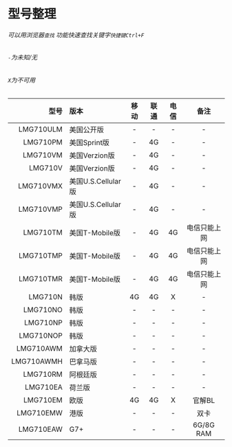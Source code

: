 # 型号整理
###### 可以用浏览器`查找` 功能快速查找关键字`快捷键Ctrl+F` <br />
###### `-`为未知/无
###### `X`为不可用 <br />

|型号|版本|移动|联通|电信|备注|
| -----: | :----- | :-----: | :-----: | :-----: | :-----: |
|LMG710ULM|美国公开版|-|-|-|-|
|LMG710PM|美国Sprint版|-|4G|-|-|
|LMG710VM|美国Verzion版|-|4G|-|-|
|LMG710V|美国Verzion版|-|4G|-|-|
|LMG710VMX|美国U.S.Cellular版|-|4G|-|-|
|LMG710VMP|美国U.S.Cellular版|-|4G|-|-|
|LMG710TM|美国T-Mobile版|-|4G|4G|电信只能上网|
|LMG710TMP|美国T-Mobile版|-|4G|4G|电信只能上网|
|LMG710TMR|美国T-Mobile版|-|4G|4G|电信只能上网|
|LMG710N|韩版|4G|4G|X|-|
|LMG710NO|韩版|-|-|-|-|
|LMG710NP|韩版|-|-|-|-|
|LMG710NOP|韩版|-|-|-|-|
|LMG710AWM|加拿大版|-|-|-|-|
|LMG710AWMH|巴拿马版|-|-|-|-|
|LMG710RM|阿根廷版|-|-|-|-|
|LMG710EA|荷兰版|-|-|-|-|
|LMG710EM|欧版|4G|4G|X|官解BL|
|LMG710EMW|港版|-|-|-|双卡|
|LMG710EAW|G7+|-|-|-|6G/8G RAM|
